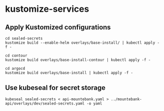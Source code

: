 # kustomize-services


## Apply Kustomized configurations

```shell
cd sealed-secrets
kustomize build --enable-helm overlays/base-install/ | kubectl apply -f -

cd contour
kustomize build overlays/base-install-contour | kubectl apply -f -

cd argocd
kustomize build overlays/base-install | kubectl apply -f -
```

## Use kubeseal for secret storage

```shell
kubeseal sealed-secrets < api-mountebank.yaml > ../mountebank-api/overlays/dev/sealed-secrets.yaml -o yaml
```